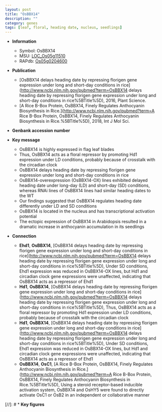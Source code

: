 ```yaml
---
layout: post
title: "OsBBX14"
description: ""
category: genes
tags: [leaf, floral, heading date, nucleus, seedlings]
---
```


* **Information**  
    + Symbol: OsBBX14  
    + MSU: [LOC_Os05g11510](http://rice.plantbiology.msu.edu/cgi-bin/ORF_infopage.cgi?orf=LOC_Os05g11510)  
    + RAPdb: [Os05g0204600](http://rapdb.dna.affrc.go.jp/viewer/gbrowse_details/irgsp1?name=Os05g0204600)  

* **Publication**  
    + [OsBBX14 delays heading date by repressing florigen gene expression under long and short-day conditions in rice](http://www.ncbi.nlm.nih.gov/pubmed?term=OsBBX14 delays heading date by repressing florigen gene expression under long and short-day conditions in rice%5BTitle%5D), 2016, Plant Science.
    + [A Rice B-Box Protein, OsBBX14, Finely Regulates Anthocyanin Biosynthesis in Rice.](http://www.ncbi.nlm.nih.gov/pubmed?term=A Rice B-Box Protein, OsBBX14, Finely Regulates Anthocyanin Biosynthesis in Rice.%5BTitle%5D), 2018, Int J Mol Sci.

* **Genbank accession number**  

* **Key message**  
    + OsBBX14 is highly expressed in flag leaf blades
    + Thus, OsBBX14 acts as a floral repressor by promoting Hd1 expression under LD conditions, probably because of crosstalk with the circadian clock
    + OsBBX14 delays heading date by repressing florigen gene expression under long and short-day conditions in rice
    + OsBBX14-overexpression (OsBBX14-OX) lines exhibited delayed heading date under long-day (LD) and short-day (SD) conditions, whereas RNAi lines of OsBBX14 lines had similar heading dates to the WT
    + Our findings suggested that OsBBX14 regulates heading date differently under LD and SD conditions
    + OsBBX14 is located in the nucleus and has transcriptional activation potential
    + The ectopic expression of OsBBX14 in Arabidopsis resulted in a dramatic increase in anthocyanin accumulation in its seedlings

* **Connection**  
    + __Ehd1__, __OsBBX14__, [OsBBX14 delays heading date by repressing florigen gene expression under long and short-day conditions in rice](http://www.ncbi.nlm.nih.gov/pubmed?term=OsBBX14 delays heading date by repressing florigen gene expression under long and short-day conditions in rice%5BTitle%5D), Under SD conditions, Ehd1 expression was reduced in OsBBX14-OX lines, but Hd1 and circadian clock gene expressions were unaffected, indicating that OsBBX14 acts as a repressor of Ehd1
    + __Hd1__, __OsBBX14__, [OsBBX14 delays heading date by repressing florigen gene expression under long and short-day conditions in rice](http://www.ncbi.nlm.nih.gov/pubmed?term=OsBBX14 delays heading date by repressing florigen gene expression under long and short-day conditions in rice%5BTitle%5D), Thus, OsBBX14 acts as a floral repressor by promoting Hd1 expression under LD conditions, probably because of crosstalk with the circadian clock
    + __Hd1__, __OsBBX14__, [OsBBX14 delays heading date by repressing florigen gene expression under long and short-day conditions in rice](http://www.ncbi.nlm.nih.gov/pubmed?term=OsBBX14 delays heading date by repressing florigen gene expression under long and short-day conditions in rice%5BTitle%5D), Under SD conditions, Ehd1 expression was reduced in OsBBX14-OX lines, but Hd1 and circadian clock gene expressions were unaffected, indicating that OsBBX14 acts as a repressor of Ehd1
    + __OsBBX14__, __OsC1__, [A Rice B-Box Protein, OsBBX14, Finely Regulates Anthocyanin Biosynthesis in Rice.](http://www.ncbi.nlm.nih.gov/pubmed?term=A Rice B-Box Protein, OsBBX14, Finely Regulates Anthocyanin Biosynthesis in Rice.%5BTitle%5D),  Using a steroid receptor-based inducible activation system, OsBBX14 and OsHY5 were found to directly activate OsC1 or OsB2 in an independent or collaborative manner

[//]: # * **Key figures**  


